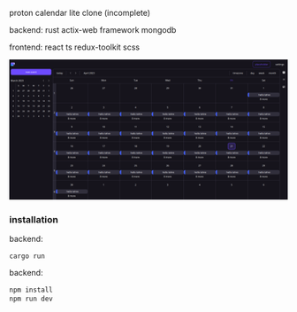 proton calendar lite clone (incomplete)

backend: rust actix-web framework mongodb

frontend: react ts redux-toolkit scss

![alt](/images/main.png)




### installation
backend:
```
cargo run
```

backend:
```
npm install
npm run dev
```


